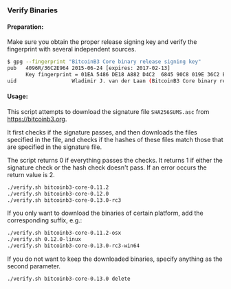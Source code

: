 ### Verify Binaries

#### Preparation:

Make sure you obtain the proper release signing key and verify the fingerprint with several independent sources.

```sh
$ gpg --fingerprint "BitcoinB3 Core binary release signing key"
pub   4096R/36C2E964 2015-06-24 [expires: 2017-02-13]
      Key fingerprint = 01EA 5486 DE18 A882 D4C2  6845 90C8 019E 36C2 E964
uid                  Wladimir J. van der Laan (BitcoinB3 Core binary release signing key) <laanwj@gmail.com>
```

#### Usage:

This script attempts to download the signature file `SHA256SUMS.asc` from https://bitcoinb3.org.

It first checks if the signature passes, and then downloads the files specified in the file, and checks if the hashes of these files match those that are specified in the signature file.

The script returns 0 if everything passes the checks. It returns 1 if either the signature check or the hash check doesn't pass. If an error occurs the return value is 2.


```sh
./verify.sh bitcoinb3-core-0.11.2
./verify.sh bitcoinb3-core-0.12.0
./verify.sh bitcoinb3-core-0.13.0-rc3
```

If you only want to download the binaries of certain platform, add the corresponding suffix, e.g.:

```sh
./verify.sh bitcoinb3-core-0.11.2-osx
./verify.sh 0.12.0-linux
./verify.sh bitcoinb3-core-0.13.0-rc3-win64
```

If you do not want to keep the downloaded binaries, specify anything as the second parameter.

```sh
./verify.sh bitcoinb3-core-0.13.0 delete
```
